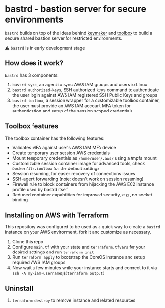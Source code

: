 # bastrd - bastion server for secure environments

`bastrd` builds on top of the ideas behind [keymaker](https://github.com/kislyuk/keymaker/) and [toolbox](https://github.com/coreos/toolbox) to build a secure shared bastion server for restricted environments.

:warning: `bastrd` is in early development stage

## How does it work?

`bastrd` has 3 components:

1. `bastrd sync`, an agent to sync AWS IAM groups and users to Linux
1. `bastrd authorized-keys`, SSH authorized keys command to authenticate the user login against AWS IAM registered SSH Public Keys and groups
1. `bastrd toolbox`, a session wrapper for a customizable toolbox container, the user must provide an AWS IAM account MFA token for authentication and setup of the session scoped credentials.

## Toolbox features

The toolbox container has the following features:

* Validates MFA against user's AWS IAM MFA device
* Create temporary user session AWS credentials
* Mount temporary credentials  as `/home/user/.aws/` using a tmpfs mount
* Customizable session container image for advanced tools, check `Dockerfile.toolbox` for the default settings
* Session resuming, for easier recovery of connections issues
* SSH-agent forwarding (note: doesn't work on session resuming)
* Firewall rule to block containers from hijacking the AWS EC2 instance profile used by bastrd itself
* Reduced container capabilities for improved security, e.g., no socket binding

## Installing on AWS with Terraform

This repository was configured to be used as a quick way to create a `bastrd` instance on your AWS environment, fork it and customize as necessary.

1. Clone this repo
1. Configure `main.tf` with your state and `terrraform.tfvars` for your desired settings and run `terraform init`
1. Run `terraform apply` to bootstrap the CoreOS instance and setup required AWS IAM groups
1. Now wait a few minutes while your instance starts and connect to it via `ssh -A my-iam-username@$(terraform output)`

## Uninstall

1. `terraform destroy` to remove instance and related resources
